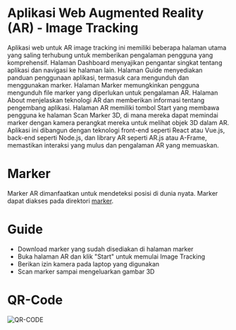 # Aplikasi Web Augmented Reality (AR) - Image Tracking
Aplikasi web untuk AR image tracking ini memiliki beberapa halaman utama yang saling terhubung untuk memberikan pengalaman pengguna yang komprehensif. Halaman Dashboard menyajikan pengantar singkat tentang aplikasi dan navigasi ke halaman lain. Halaman Guide menyediakan panduan penggunaan aplikasi, termasuk cara mengunduh dan menggunakan marker. Halaman Marker memungkinkan pengguna mengunduh file marker yang diperlukan untuk pengalaman AR. Halaman About menjelaskan teknologi AR dan memberikan informasi tentang pengembang aplikasi. Halaman AR memiliki tombol Start yang membawa pengguna ke halaman Scan Marker 3D, di mana mereka dapat memindai marker dengan kamera perangkat mereka untuk melihat objek 3D dalam AR. Aplikasi ini dibangun dengan teknologi front-end seperti React atau Vue.js, back-end seperti Node.js, dan library AR seperti AR.js atau A-Frame, memastikan interaksi yang mulus dan pengalaman AR yang memuaskan.

# Marker
Marker AR dimanfaatkan untuk mendeteksi posisi di dunia nyata. Marker dapat diakses pada direktori [marker](https://github.com/monicaca9/AR-Clone/tree/main/assets/gambar).

# Guide
- Download marker yang sudah disediakan di halaman marker
- Buka halaman AR dan klik "Start" untuk memulai Image Tracking
- Berikan izin kamera pada laptop yang digunakan
- Scan marker sampai mengeluarkan gambar 3D

# QR-Code
![QR-CODE](https://monicaca9.github.io/AR-WEB/qr.png?raw=true "QR-CODE")
